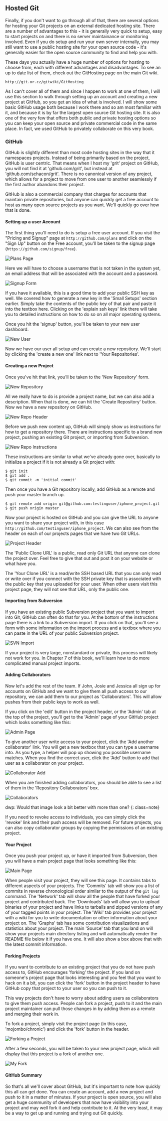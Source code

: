 ## Hosted Git ##

Finally, if you don't want to go through all of that, there are several options for hosting your Git projects on an external dedicated hosting site.  There are a number of advantages to this - it is generally very quick to setup, easy to start projects on and there is no server maintainance or monitoring involved.  Even if you do setup and run your own server internally, you may still want to use a public hosting site for your open source code - it's generally easier for the open source community to find and help you with.  

These days you actually have a huge number of options for hosting to choose from, each with different advantages and disadvantages.  To see an up to date list of them, check out the GitHosting page on the main Git wiki.

	http://git.or.cz/gitwiki/GitHosting

As I can't cover all of them and since I happen to work at one of them, I will use this section to walk through setting up an account and creating a new project at GitHub, so you get an idea of what is involved.  I will show some basic GitHub usage both because I work there and so am most familiar with it, and because it is by far the largest open source Git hosting site.  It is also one of the very few that offers both public and private hosting options so you can keep your open source and private commercial code in the same place. In fact, we used GitHub to privately collaborate on this very book.

### GitHub ###

GitHub is slightly different than most code hosting sites in the way that it namespaces projects.  Instead of being primarily based on the project, GitHub is user centric.  That means when I host my 'grit' project on GitHub, you will not find it at 'github.com/grit', but instead at 'github.com/schacon/grit'.  There is no canonical version of any project, which allows for a project to move from one user to another seamlessly if the first author abandons their project.  

GitHub is also a commercial company that charges for accounts that maintain private repositories, but anyone can quickly get a free account to host as many open source projects as you want.  We'll quickly go over how that is done.

#### Setting up a user Account ####

The first thing you'll need to do is setup a free user account.  If you visit the "Pricing and Signup" page at `http://github.com/plans` and click on the "Sign Up" button on the Free account, you'll be taken to the signup page (`https://github.com/signup/free`).

![Plans Page](/images/github/4.1.plans.sm.png)

Here we will have to choose a username that is not taken in the system yet, an email address that will be associated with the account and a password.

![Signup Form](/images/github/4.2.signupform.sm.png)

If you have it available, this is a good time to add your public SSH key as well.  We covered how to generate a new key in the 'Small Setups' section earlier. Simply take the contents of the public key of that pair and paste it into the textbox here.  Clicking on the 'explain ssh keys' link there will take you to detailed instructions on how to do so on all major operating systems.

Once you hit the 'signup' button, you'll be taken to your new user dashboard.

![New User](/images/github/4.3.newuser.sm.png)

Now we have our user all setup and can create a new repository.  We'll start by clicking the 'create a new one' link next to 'Your Repositories'.

#### Creating a new Project ####

Once you've hit that link, you'll be taken to the 'New Repository' form.

![New Repository](/images/github/4.4.newrepo.sm.png)

All we really have to do is provide a project name, but we can also add a description.  When that is done, we can hit the 'Create Repository' button.  Now we have a new repository on GitHub.

![New Repo Header](/images/github/4.5.header.sm.png)

Before we push new content up, GitHub will simply show us instructions for how to get a repository there.  There are instructions specific to a brand new project, pushing an existing Git project, or importing from Subversion.

![New Repo Instructions](/images/github/4.6.instructions.sm.png)

These instructions are similar to what we've already gone over, basically to initialize a project if it is not already a Git project with:

	$ git init
	$ git add .
	$ git commit -m 'initial commit'
	
Then once you have a Git repository locally, add GitHub as a remote and push your master branch up.

	$ git remote add origin git@github.com:testinguser/iphone_project.git
	$ git push origin master

Now your project is hosted on GitHub and you can give the URL to anyone you want to share your project with, in this case `http://github.com/testinguser/iphone_project`.  We can also see from the header on each of our projects pages that we have two Git URLs.

![Project Header](/images/github/4.7.headershort.sm.png)

The 'Public Clone URL' is a public, read only Git URL that anyone can clone the project over.  Feel free to give that out and post it on your website or what have you.

The 'Your Clone URL' is a read/write SSH based URL that you can only read or write over if you connect with the SSH private key that is associated with the public key that you uploaded for your user.  When other users visit this project page, they will not see that URL, only the public one.

#### Importing from Subversion ####

If you have an existing public Subversion project that you want to import into Git, GitHub can often do that for you.  At the bottom of the instructions page there is a link to a Subversion import.  If you click on that, you'll see a form with some information on the import process and a textbox where you can paste in the URL of your public Subversion project.

![SVN Import](/images/github/4.8.svnimport.sm.png)

If your project is very large, nonstandard or private, this process will likely not work for you.  In Chapter 7 of this book, we'll learn how to do more complicated manual project imports.  

#### Adding Collaborators ####

Now let's add the rest of the team.  If John, Josie and Jessica all sign up for accounts on GitHub and we want to give them all push access to our repository, we can add them to our project as 'Collaborators'.  This will allow pushes from their public keys to work as well.

If you click on the 'edit' button in the project header, or the 'Admin' tab at the top of the project, you'll get to the 'Admin' page of your GitHub project which looks something like this:

![Admin Page](/images/github/4.9.collab.sm.png)

To give another user write access to your project, click the 'Add another collaborator' link.  You will get a new textbox that you can type a username into.  As you type, a helper will pop up showing you possible username matches.  When you find the correct user, click the 'Add' button to add that user as a collaborator on your project.

![Collaborator Add](/images/github/4.10.collabadd.png)

When you are finished adding collaborators, you should be able to see a list of them in the 'Repository Collaborators' box. 

![Collaborators](/images/github/4.11.collabs.png)

dwp: Would that image look a bit better with more than one? {: class=note}

If you need to revoke access to individuals, you can simply click the 'revoke' link and their push access will be removed. For future projects, you can also copy collaborator groups by copying the permissions of an existing project.

#### Your Project ####

Once you push your project up, or have it imported from Subversion, then you will have a main project page that looks something like this:

![Main Page](/images/github/4.12.main.sm.png)

When people visit your project, they will see this page.  It contains tabs to different aspects of your projects.  The 'Commits' tab will show you a list of commits in reverse chronological order similar to the output of the `git log` command.  The 'Network' tab will show all the people that have forked your project and contributed back.  The 'Downloads' tab will allow you to upload binaries of your project and have links to tarballs and zipped versions of any of your tagged points in your project.  The 'Wiki' tab provides your project with a wiki for you to write documentation or other information about your project on.  The 'Graphs' tab has some contribution visualizations and statistics about your project.  The main 'Source' tab that you land on will show your projects main directory listing and will automatically render the README file below it if you have one.  It will also show a box above that with the latest commit information.

#### Forking Projects ####

If you want to contribute to an existing project that you do not have push access to, GitHub encourages 'forking' the project.  If you land on someone's project page that looks interesting and you feel that you want to hack on it a bit, you can click the 'fork' button in the project header to have GitHub copy that project to your user so you can push to it.

This way projects don't have to worry about adding users as collaborators to give them push access.  People can fork a project, push to it and the main project maintainer can pull those changes in by adding them as a remote and merging their work in.

To fork a project, simply visit the project page (in this case, 'mojombo/chronic') and click the 'fork' button in the header.

![Forking a Project](/images/github/4.13.fork.sm.png)

After a few seconds, you will be taken to your new project page, which will display that this project is a fork of another one.

![My Fork](/images/github/4.14.myfork.png)

#### GitHub Summary ####

So that's all we'll cover about GitHub, but it's important to note how quickly this all can get done.  You can create an account, add a new project and push to it in a matter of minutes.  If your project is open source, you will also get a huge community of developers that now have visibility into your project and may well fork it and help contribute to it.  At the very least, it may be a way to get up and running and trying out Git quickly.

